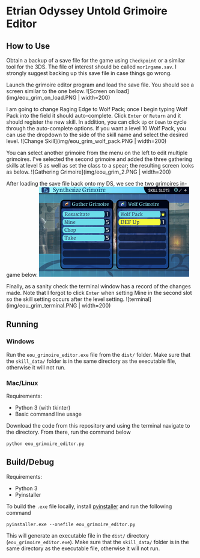 # Etrian Odyssey Untold Grimoire Editor

## How to Use

Obtain a backup of a save file for the game using `Checkpoint` or a similar tool for the 3DS. The file of interest should be called `mor1rgame.sav`. I strongly suggest backing up this save file in case things go wrong.

Launch the grimoire editor program and load the save file. You should see a screen similar to the one below.
![Screen on load](img/eou_grim_on_load.PNG | width=200)

I am going to change Raging Edge to Wolf Pack; once I begin typing Wolf Pack into the field it should auto-complete. Click `Enter` or `Return` and it should register the new skill. In addition, you can click `Up` or `Down` to cycle through the auto-complete options. If you want a level 10 Wolf Pack, you can use the dropdown to the side of the skill name and select the desired level.
![Change Skill](img/eou_grim_wolf_pack.PNG | width=200)

You can select another grimoire from the menu on the left to edit multiple grimoires. I've selected the second grimoire and added the three gathering skills at level 5 as well as set the class to a spear; the resulting screen looks as below.
![Gathering Grimoire](img/eou_grim_2.PNG | width=200)

After loading the save file back onto my DS, we see the two grimoires in-game below.
![ingame](img/grimoires_ingame.png)

Finally, as a sanity check the terminal window has a record of the changes made. Note that I forgot to click `Enter` when setting Mine in the second slot so the skill setting occurs after the level setting.
![terminal](img/eou_grim_terminal.PNG | width=200)

## Running
### Windows
Run the `eou_grimoire_editor.exe` file from the `dist/` folder. Make sure that the `skill_data/` folder is in the same directory as the executable file, otherwise it will not run.

### Mac/Linux
Requirements:
- Python 3 (with tkinter)
- Basic command line usage

Download the code from this repository and using the terminal navigate to the directory. From there, run the command below
```
python eou_grimoire_editor.py
```


## Build/Debug

Requirements:
- Python 3
- Pyinstaller

To build the `.exe` file locally, install [pyinstaller](https://pyinstaller.org/en/stable/) and run the following command
```
pyinstaller.exe --onefile eou_grimoire_editor.py
```
This will generate an executable file in the `dist/` directory (`eou_grimoire_editor.exe`). Make sure that the `skill_data/` folder is in the same directory as the executable file, otherwise it will not run.